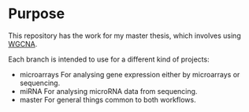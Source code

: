 # Purpose

This repository has the work for my master thesis, which involves using [WGCNA](https://labs.genetics.ucla.edu/horvath/CoexpressionNetwork/Rpackages/WGCNA/).

Each branch is intended to use for a different kind of projects:

 * microarrays
   For analysing gene expression either by microarrays or sequencing.
 * miRNA
   For analysing microRNA data from sequencing.
 * master
   For general things common to both workflows.
